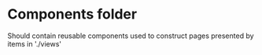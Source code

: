 # Components folder

Should contain reusable components used to construct pages presented by items in './views'